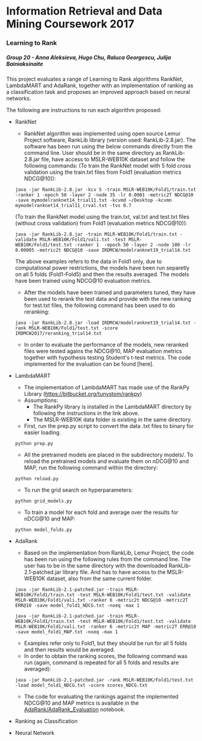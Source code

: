 # Information Retrieval and Data Mining Coursework 2017
### Learning to Rank
##### Group 20 - Anna Aleksieva, Hugo Chu, Raluca Georgescu, Julija Bainiaksinaite

This project evaluates a range of Learning to Rank algorithms RankNet, LambdaMART and AdaRank, together with an implementation of ranking as a classification task and proposes an improved approach based on neural networks.

The following are instructions to run each algorithm proposed:

- RankNet
  - RankNet algorithm was implemented using open source Lemur Project software, RankLib library (version used: RankLib-2.8.jar). The software has been run using the below commands directly from the command line. User should be in the same directory as RankLib-2.8.jar file, have access to MSLR-WEB10K dataset and follow the following commands: 
    (To train the RankNet model with 5 fold cross validation using the train.txt files from Fold1 (evaluation metrics NDCG@10)):
  ```
  java -jar RankLib-2.8.jar -kcv 5 -train MSLR-WEB10K/Fold1/train.txt -ranker 1 -epoch 50 -layer 2 -node 35 -lr 0.0001 -metric2T NDCG@10  -save mymodelranknet14_trial11.txt -kcvmd ~/Desktop -kcvmn mymodelranknet14_trial11_crval.txt -tvs 0.7
  ```
    (To train the RankNet model using the train.txt, val.txt and test.txt files (without cross validation) from Fold1 (evaluation metrics NDCG@10)):
  ```
  java -jar RankLib-2.8.jar -train MSLR-WEB10K/Fold1/train.txt -validate MSLR-WEB10K/Fold1/vali.txt -test MSLR-WEB10K/Fold1/test.txt -ranker 1  -epoch 50 -layer 2 -node 100 -lr 0.00005 -metric2t NDCG@10 -save IRDMCW/modelranknet19_trial14.txt
  ```
    The above examples refers to the data in Fold1 only, due to computational power restrictions, the models have been run separetly on all 5 folds (Fold1-Fold5) and then the results averaged. The models have been trained using NDCG@10 evaluation metrics. 
   - After the models have been trained and parameters tuned, they have been used to rerank the test data and provide with the new ranking for test.txt files, the following command has been used to do reranking:
  ```
  java -jar RankLib-2.8.jar -load IRDMCW/modelranknet19_trial14.txt -rank MSLR-WEB10K/Fold1/test.txt -score IRDMCW2017/reranking_trial14.txt
  ```
   - In order to evaluate the performance of the models, new reranked files were tested agains the NDCG@10, MAP evaluation metrics together with hypothesis testing Student's t-test metrics. The code implemented for the evaluation can be found [here].
 
 
- LambdaMART
  - The implementation of LambdaMART has made use of the RankPy Library (https://bitbucket.org/tunystom/rankpy)
  - Assumptions:
    - The RankPy library is installed in the LambdaMART directory by following the instructions in the link above.
    - The MSLR-WEB10K data folder is existing in the same directory.
  - First, run the prep.py script to convert the data .txt files to binary for easier loading.
  ```
  python prep.py
  ```
  - All the pretrained models are placed in the subdirectory models/. To reload the pretrained models and evaluate them on nDCG@10 and MAP, run the following command within the directory:
  ```
  python reload.py
  ```
  - To run the grid search on hyperparameters:
  ```
  python grid_models.py
  ```
  - To train a model for each fold and average over the results for nDCG@10 and MAP:
  ```
  python model_folds.py
  ```

- AdaRank
  - Based on the implementation from RankLib, Lemur Project, the code has been run using the following rules from the command line. The user has to be in the same directory with the downloaded RankLib-2.1-patched.jar library file. And has to have access to the MSLR-WEB10K dataset, also from the same current folder.
  ```
  java -jar RankLib-2.1-patched.jar -train MSLR-WEB10K/Fold1/train.txt -test MSLR-WEB10K/Fold1/test.txt -validate MSLR-WEB10K/Fold1/vali.txt -ranker 6 -metric2t NDCG@10 -metric2T ERR@10 -save model_fold1_NDCG.txt -noeq -max 1
  ```
    ```
  java -jar RankLib-2.1-patched.jar -train MSLR-WEB10K/Fold1/train.txt -test MSLR-WEB10K/Fold1/test.txt -validate MSLR-WEB10K/Fold1/vali.txt -ranker 6 -metric2t MAP -metric2T ERR@10 -save model_fold1_MAP.txt -noeq -max 1
  ```
  - Examples refer only to Fold1, but they should be run for all 5 folds and then results would be averaged.
  - In order to obtain the ranking scores, the following command was run (again, command is repeated for all 5 folds and results are averaged):
  ```
  java -jar RankLib-2.1-patched.jar -rank MSLR-WEB10K/Fold1/test.txt -load model_fold1_NDCG.txt -score scores_NDCG.txt
  ```
  - The code for evaluating the rankings against the implemented NDCG@10 and MAP metrics is available in the [AdaRank/AdaRank_Evaluation](https://github.com/RalucaGeorgescu/IRDM/blob/master/AdaRank/AdaRank_Evaluation.ipynb) notebook.

- Ranking as Classification

- Neural Network
